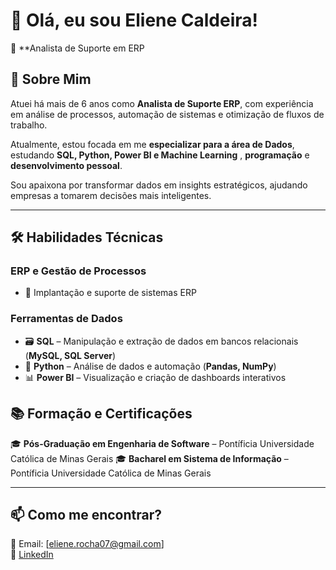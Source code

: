  # 👋 Olá, eu sou Eliene Caldeira!

🎯 **Analista de Suporte em ERP 


## 🚀 Sobre Mim

Atuei há mais de 6 anos como **Analista de Suporte ERP**, com experiência em análise de processos, automação de sistemas e otimização de fluxos de trabalho.  

Atualmente, estou focada em  me **especializar para a área de Dados**, estudando **SQL, Python, Power BI e Machine Learning** , **programação** e **desenvolvimento pessoal**.

Sou apaixona por transformar dados em insights estratégicos, ajudando empresas a tomarem decisões mais inteligentes.

---

## 🛠️ Habilidades Técnicas

### **ERP e Gestão de Processos**
- 💼 Implantação e suporte de sistemas ERP

### **Ferramentas de Dados**
- 🗃️ **SQL** – Manipulação e extração de dados em bancos relacionais (**MySQL, SQL Server**)
- 🐍 **Python** – Análise de dados e automação (**Pandas, NumPy**)
- 📊 **Power BI** – Visualização e criação de dashboards interativos


## 📚 Formação e Certificações

🎓 **Pós-Graduação em Engenharia de Software** – Pontíficia Universidade Católica de Minas Gerais 
🎓 **Bacharel em Sistema de Informação** – Pontíficia Universidade Católica de Minas Gerais 


---

## 📫 Como me encontrar?

📩 Email: [eliene.rocha07@gmail.com]  
🔗 [LinkedIn](https://www.linkedin.com/in/eliene-caldeira-analisedados-etl-businessintelligence-cientistadedados-pentaho/)  
 


